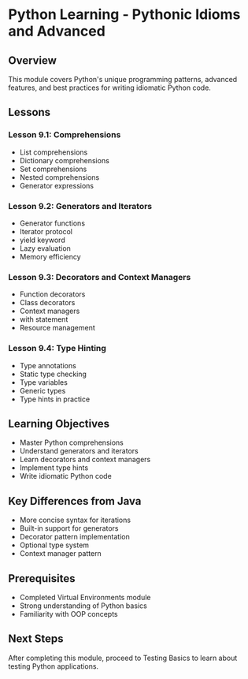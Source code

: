 # Python Learning - Pythonic Idioms and Advanced

## Overview
This module covers Python's unique programming patterns, advanced features, and best practices for writing idiomatic Python code.

## Lessons

### Lesson 9.1: Comprehensions
- List comprehensions
- Dictionary comprehensions
- Set comprehensions
- Nested comprehensions
- Generator expressions

### Lesson 9.2: Generators and Iterators
- Generator functions
- Iterator protocol
- yield keyword
- Lazy evaluation
- Memory efficiency

### Lesson 9.3: Decorators and Context Managers
- Function decorators
- Class decorators
- Context managers
- with statement
- Resource management

### Lesson 9.4: Type Hinting
- Type annotations
- Static type checking
- Type variables
- Generic types
- Type hints in practice

## Learning Objectives
- Master Python comprehensions
- Understand generators and iterators
- Learn decorators and context managers
- Implement type hints
- Write idiomatic Python code

## Key Differences from Java
- More concise syntax for iterations
- Built-in support for generators
- Decorator pattern implementation
- Optional type system
- Context manager pattern

## Prerequisites
- Completed Virtual Environments module
- Strong understanding of Python basics
- Familiarity with OOP concepts

## Next Steps
After completing this module, proceed to Testing Basics to learn about testing Python applications. 